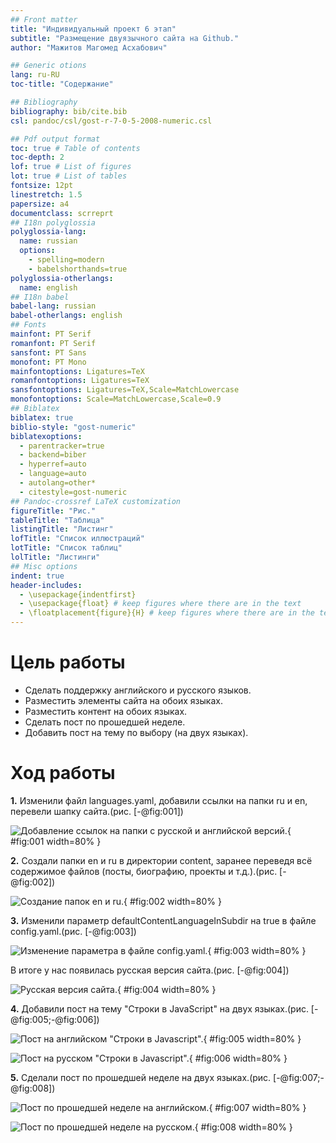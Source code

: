```yaml
---
## Front matter
title: "Индивидуальный проект 6 этап"
subtitle: "Размещение двуязычного сайта на Github."
author: "Мажитов Магомед Асхабович"

## Generic otions
lang: ru-RU
toc-title: "Содержание"

## Bibliography
bibliography: bib/cite.bib
csl: pandoc/csl/gost-r-7-0-5-2008-numeric.csl

## Pdf output format
toc: true # Table of contents
toc-depth: 2
lof: true # List of figures
lot: true # List of tables
fontsize: 12pt
linestretch: 1.5
papersize: a4
documentclass: scrreprt
## I18n polyglossia
polyglossia-lang:
  name: russian
  options:
	- spelling=modern
	- babelshorthands=true
polyglossia-otherlangs:
  name: english
## I18n babel
babel-lang: russian
babel-otherlangs: english
## Fonts
mainfont: PT Serif
romanfont: PT Serif
sansfont: PT Sans
monofont: PT Mono
mainfontoptions: Ligatures=TeX
romanfontoptions: Ligatures=TeX
sansfontoptions: Ligatures=TeX,Scale=MatchLowercase
monofontoptions: Scale=MatchLowercase,Scale=0.9
## Biblatex
biblatex: true
biblio-style: "gost-numeric"
biblatexoptions:
  - parentracker=true
  - backend=biber
  - hyperref=auto
  - language=auto
  - autolang=other*
  - citestyle=gost-numeric
## Pandoc-crossref LaTeX customization
figureTitle: "Рис."
tableTitle: "Таблица"
listingTitle: "Листинг"
lofTitle: "Список иллюстраций"
lotTitle: "Список таблиц"
lolTitle: "Листинги"
## Misc options
indent: true
header-includes:
  - \usepackage{indentfirst}
  - \usepackage{float} # keep figures where there are in the text
  - \floatplacement{figure}{H} # keep figures where there are in the text
---
```


# Цель работы

- Сделать поддержку английского и русского языков.
- Разместить элементы сайта на обоих языках.
- Разместить контент на обоих языках.
- Сделать пост по прошедшей неделе.
- Добавить пост на тему по выбору (на двух языках).

# Ход работы

**1.** Изменили файл languages.yaml, добавили ссылки на папки ru и en, перевели шапку сайта.(рис. [-@fig:001])

![Добавление ссылок на папки с русской и английской версий.](image/01.png){ #fig:001 width=80% }

**2.** Создали папки en и ru в директории content, заранее переведя всё содержимое файлов (посты, биографию, проекты и т.д.).(рис. [-@fig:002])

![Создание папок en и ru.](image/02.png){ #fig:002 width=80% }

**3.** Изменили параметр defaultContentLanguageInSubdir на true в файле config.yaml.(рис. [-@fig:003])

![Изменение параметра в файле config.yaml.](image/03.png){ #fig:003 width=80% }

В итоге у нас появилась русская версия сайта.(рис. [-@fig:004])

![Русская версия сайта.](image/04.png){ #fig:004 width=80% }


**4.** Добавили пост на тему "Строки в JavaScript" на двух языках.(рис. [-@fig:005;-@fig:006])

![Пост на английском "Строки в Javascript".](image/05.png){ #fig:005 width=80% }

![Пост на русском "Строки в Javascript".](image/06.png){ #fig:006 width=80% }

**5.** Сделали пост по прошедшей неделе на двух языках.(рис. [-@fig:007;-@fig:008])

![Пост по прошедшей неделе на английском.](image/07.png){ #fig:007 width=80% }

![Пост по прошедшей неделе на русском.](image/08.png){ #fig:008 width=80% }